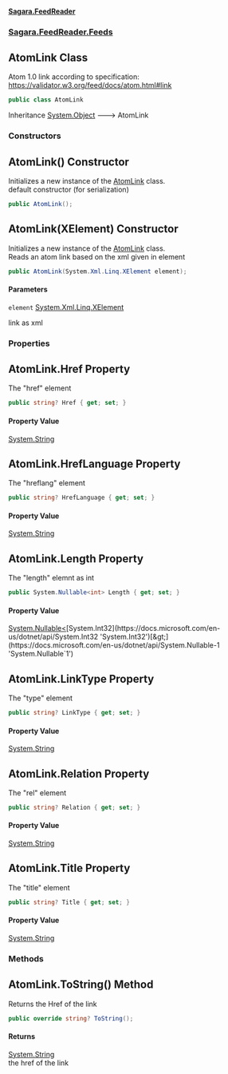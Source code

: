 #### [Sagara.FeedReader](index.md 'index')
### [Sagara.FeedReader.Feeds](index.md#Sagara.FeedReader.Feeds 'Sagara.FeedReader.Feeds')

## AtomLink Class

Atom 1.0 link according to specification: https://validator.w3.org/feed/docs/atom.html#link

```csharp
public class AtomLink
```

Inheritance [System.Object](https://docs.microsoft.com/en-us/dotnet/api/System.Object 'System.Object') &#129106; AtomLink
### Constructors

<a name='Sagara.FeedReader.Feeds.AtomLink.AtomLink()'></a>

## AtomLink() Constructor

Initializes a new instance of the [AtomLink](Sagara.FeedReader.Feeds.AtomLink.md 'Sagara.FeedReader.Feeds.AtomLink') class.  
default constructor (for serialization)

```csharp
public AtomLink();
```

<a name='Sagara.FeedReader.Feeds.AtomLink.AtomLink(System.Xml.Linq.XElement)'></a>

## AtomLink(XElement) Constructor

Initializes a new instance of the [AtomLink](Sagara.FeedReader.Feeds.AtomLink.md 'Sagara.FeedReader.Feeds.AtomLink') class.  
Reads an atom link based on the xml given in element

```csharp
public AtomLink(System.Xml.Linq.XElement element);
```
#### Parameters

<a name='Sagara.FeedReader.Feeds.AtomLink.AtomLink(System.Xml.Linq.XElement).element'></a>

`element` [System.Xml.Linq.XElement](https://docs.microsoft.com/en-us/dotnet/api/System.Xml.Linq.XElement 'System.Xml.Linq.XElement')

link as xml
### Properties

<a name='Sagara.FeedReader.Feeds.AtomLink.Href'></a>

## AtomLink.Href Property

The "href" element

```csharp
public string? Href { get; set; }
```

#### Property Value
[System.String](https://docs.microsoft.com/en-us/dotnet/api/System.String 'System.String')

<a name='Sagara.FeedReader.Feeds.AtomLink.HrefLanguage'></a>

## AtomLink.HrefLanguage Property

The "hreflang" element

```csharp
public string? HrefLanguage { get; set; }
```

#### Property Value
[System.String](https://docs.microsoft.com/en-us/dotnet/api/System.String 'System.String')

<a name='Sagara.FeedReader.Feeds.AtomLink.Length'></a>

## AtomLink.Length Property

The "length" elemnt as int

```csharp
public System.Nullable<int> Length { get; set; }
```

#### Property Value
[System.Nullable&lt;](https://docs.microsoft.com/en-us/dotnet/api/System.Nullable-1 'System.Nullable`1')[System.Int32](https://docs.microsoft.com/en-us/dotnet/api/System.Int32 'System.Int32')[&gt;](https://docs.microsoft.com/en-us/dotnet/api/System.Nullable-1 'System.Nullable`1')

<a name='Sagara.FeedReader.Feeds.AtomLink.LinkType'></a>

## AtomLink.LinkType Property

The "type" element

```csharp
public string? LinkType { get; set; }
```

#### Property Value
[System.String](https://docs.microsoft.com/en-us/dotnet/api/System.String 'System.String')

<a name='Sagara.FeedReader.Feeds.AtomLink.Relation'></a>

## AtomLink.Relation Property

The "rel" element

```csharp
public string? Relation { get; set; }
```

#### Property Value
[System.String](https://docs.microsoft.com/en-us/dotnet/api/System.String 'System.String')

<a name='Sagara.FeedReader.Feeds.AtomLink.Title'></a>

## AtomLink.Title Property

The "title" element

```csharp
public string? Title { get; set; }
```

#### Property Value
[System.String](https://docs.microsoft.com/en-us/dotnet/api/System.String 'System.String')
### Methods

<a name='Sagara.FeedReader.Feeds.AtomLink.ToString()'></a>

## AtomLink.ToString() Method

Returns the Href of the link

```csharp
public override string? ToString();
```

#### Returns
[System.String](https://docs.microsoft.com/en-us/dotnet/api/System.String 'System.String')  
the href of the link